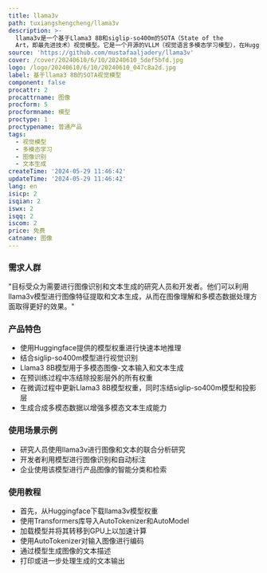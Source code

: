 ```yaml
---
title: llama3v
path: tuxiangshengcheng/llama3v
description: >-
  llama3v是一个基于Llama3 8B和siglip-so400m的SOTA（State of the
  Art，即最先进技术）视觉模型。它是一个开源的VLLM（视觉语言多模态学习模型），在Huggingface上提供模型权重，支持快速本地推理，并发布了推理代码。该模型结合了图像识别和文本生成，通过添加投影层将图像特征映射到LLaMA嵌入空间，以提高模型对图像的理解能力。
source: 'https://github.com/mustafaaljadery/llama3v'
cover: /cover/20240610/6/10/20240610_5def5bfd.jpg
logo: /logo/20240610/6/10/20240610_047c8a2d.jpg
label: 基于llama3 8B的SOTA视觉模型
component: false
procattr: 2
procattrname: 图像
procform: 5
procformname: 模型
proctype: 1
proctypename: 普通产品
tags:
  - 视觉模型
  - 多模态学习
  - 图像识别
  - 文本生成
createTime: '2024-05-29 11:46:42'
updateTime: '2024-05-29 11:46:42'
lang: en
isicp: 2
isqian: 2
iswx: 2
isqq: 2
iscom: 2
price: 免费
catname: 图像
---
```




### 需求人群
"目标受众为需要进行图像识别和文本生成的研究人员和开发者。他们可以利用llama3v模型进行图像特征提取和文本生成，从而在图像理解和多模态数据处理方面取得更好的效果。"

### 产品特色
* 使用Huggingface提供的模型权重进行快速本地推理
* 结合siglip-so400m模型进行视觉识别
* Llama3 8B模型用于多模态图像-文本输入和文本生成
* 在预训练过程中冻结除投影层外的所有权重
* 在微调过程中更新Llama3 8B模型权重，同时冻结siglip-so400m模型和投影层
* 生成合成多模态数据以增强多模态文本生成能力

### 使用场景示例
* 研究人员使用llama3v进行图像和文本的联合分析研究
* 开发者利用模型进行图像识别和自动标注
* 企业使用该模型进行产品图像的智能分类和检索

### 使用教程
* 首先，从Huggingface下载llama3v模型权重
* 使用Transformers库导入AutoTokenizer和AutoModel
* 加载模型并将其转移到GPU上以加速计算
* 使用AutoTokenizer对输入图像进行编码
* 通过模型生成图像的文本描述
* 打印或进一步处理生成的文本输出

  
